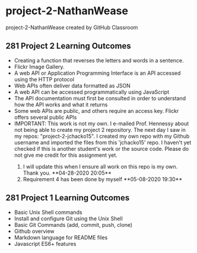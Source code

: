 # project-2-NathanWease
project-2-NathanWease created by GitHub Classroom

<!DOCTYPE html>
<html lang="en">

<head>
  <meta charset="UTF-8" />
  <meta name="viewport" content="width=device-width, initial-scale=1.0" />
  <meta http-equiv="X-UA-Compatible" content="ie=edge" />
 </head>

<body>
  <h2>281 Project 2 Learning Outcomes</h2>
  <ul>
    <li>Creating a function that reverses the letters and words in a sentence.</li>
    <li>Flickr Image Gallery.</li>
    <li>A web API or Application Programming Interface is an API accessed using the HTTP protocol</li>
    <li>Web APIs often deliver data formatted as JSON</li>
    <li>A web API can be accessed programmatically using JavaScript</li>
    <li>The API documentation must first be consulted in order to understand how the API works and what it returns</li>
    <li>Some web APIs are public, and others require an access key.  Flickr offers several public APIs</li>
    <li>IMPORTANT: This work is not my own. I e-mailed Prof. Hennessy about not being able to create my project 2 repository. The next day I saw in my repos: "project-2-jchacko15". I created my own repo with my Github username and imported the files from this 'jchacko15' repo. I haven't yet checked if this is another student's work or the source code. Please do not give me credit for this assignment yet.</li>
    <ol>
      <li>I will update this when I ensure all work on this repo is my own. Thank you. **04-28-2020 20:05**</li>
      <li>Requirement 4 has been done by myself **05-08-2020 19:30**</li>
      </ol>

  </ul>

  <h2>281 Project 1 Learning Outcomes</h2>
    <ul>
      <li>Basic Unix Shell commands</li>
      <li>Install and configure Git using the Unix Shell</li>
      <li>Basic Git Commands (add, commit, push, clone)</li>
      <li>Github overview</li>
      <li>Markdown language for README files</li>
      <li>Javascript ES6+ features</li>
    </ul>
  </body>

</html>
